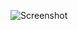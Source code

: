 ![Screenshot](https://github.com/MarkTheBoy/To-Do-List/assets/146758649/68632b10-255b-4f12-a390-35b78307fd0b)
